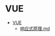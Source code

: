 # VUE

- [VUE](./01-%E5%89%8D%E7%AB%AF%E6%A1%86%E6%9E%B6/VUE/CATALOG.md)  
    - [响应式原理.md](./01-%E5%89%8D%E7%AB%AF%E6%A1%86%E6%9E%B6/VUE/%E5%93%8D%E5%BA%94%E5%BC%8F%E5%8E%9F%E7%90%86.md)  